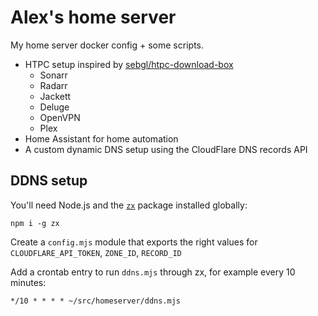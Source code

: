 # Alex's home server

My home server docker config + some scripts.

- HTPC setup inspired by [sebgl/htpc-download-box](https://github.com/sebgl/htpc-download-box)
  - Sonarr
  - Radarr
  - Jackett
  - Deluge
  - OpenVPN
  - Plex
- Home Assistant for home automation
- A custom dynamic DNS setup using the CloudFlare DNS records API

## DDNS setup

You'll need Node.js and the [`zx`](https://github.com/google/zx) package installed globally:

```
npm i -g zx
```

Create a `config.mjs` module that exports the right values for `CLOUDFLARE_API_TOKEN`, `ZONE_ID`, `RECORD_ID` 

Add a crontab entry to run `ddns.mjs` through zx, for example every 10 minutes:

```
*/10 * * * * ~/src/homeserver/ddns.mjs
```
